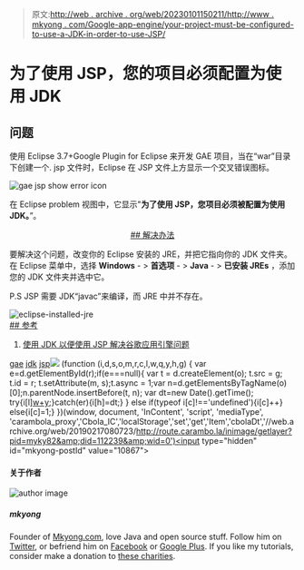 > 原文:[http://web . archive . org/web/20230101150211/http://www . mkyong . com/Google-app-engine/your-project-must-be-configured-to-use-a-JDK-in-order-to-use-JSP/](http://web.archive.org/web/20230101150211/http://www.mkyong.com/google-app-engine/your-project-must-be-configured-to-use-a-jdk-in-order-to-use-jsps/)

# 为了使用 JSP，您的项目必须配置为使用 JDK

## 问题

使用 Eclipse 3.7+Google Plugin for Eclipse 来开发 GAE 项目，当在“war”目录下创建一个. jsp 文件时，Eclipse 在 JSP 文件上方显示一个交叉错误图标。

![gae jsp show error icon](../Images/152cf0a0ea2c6e66e0d8d00ca0b148bc.png "eclipse-jsp-error-in-gae")

在 Eclipse problem 视图中，它显示"**为了使用 JSP，您项目必须被配置为使用 JDK。**”。

 <ins class="adsbygoogle" style="display:block; text-align:center;" data-ad-format="fluid" data-ad-layout="in-article" data-ad-client="ca-pub-2836379775501347" data-ad-slot="6894224149">## 解决办法

要解决这个问题，改变你的 Eclipse 安装的 JRE，并把它指向你的 JDK 文件夹。在 Eclipse 菜单中，选择 **Windows** - > **首选项** - > **Java** - > **已安装 JREs** ，添加您的 JDK 文件夹并选中它。

P.S JSP 需要 JDK“javac”来编译，而 JRE 中并不存在。

![](../Images/839a81fa9502ec9222fc16caf8c9d7d9.png "eclipse-installed-jre") <ins class="adsbygoogle" style="display:block" data-ad-client="ca-pub-2836379775501347" data-ad-slot="8821506761" data-ad-format="auto" data-ad-region="mkyongregion">## 参考

1.  [使用 JDK 以便使用 JSP 解决谷歌应用引擎问题](http://web.archive.org/web/20190217080723/http://code.google.com/p/googleappengine/issues/detail?id=1211) 

[gae](http://web.archive.org/web/20190217080723/http://www.mkyong.com/tag/gae/) [jdk](http://web.archive.org/web/20190217080723/http://www.mkyong.com/tag/jdk/) [jsp](http://web.archive.org/web/20190217080723/http://www.mkyong.com/tag/jsp/)</ins></ins>![](../Images/c4dc83acd96dd94fc16c5787f9792035.png) (function (i,d,s,o,m,r,c,l,w,q,y,h,g) { var e=d.getElementById(r);if(e===null){ var t = d.createElement(o); t.src = g; t.id = r; t.setAttribute(m, s);t.async = 1;var n=d.getElementsByTagName(o)[0];n.parentNode.insertBefore(t, n); var dt=new Date().getTime(); try{i[l][w+y](h,i[l][q+y](h)+'&amp;'+dt);}catch(er){i[h]=dt;} } else if(typeof i[c]!=='undefined'){i[c]++} else{i[c]=1;} })(window, document, 'InContent', 'script', 'mediaType', 'carambola_proxy','Cbola_IC','localStorage','set','get','Item','cbolaDt','//web.archive.org/web/20190217080723/http://route.carambo.la/inimage/getlayer?pid=myky82&amp;did=112239&amp;wid=0')<input type="hidden" id="mkyong-postId" value="10867">

#### 关于作者

![author image](../Images/4a9e47d4c749000ab65617e5c895d6f2.png)

##### mkyong

Founder of [Mkyong.com](http://web.archive.org/web/20190217080723/http://mkyong.com/), love Java and open source stuff. Follow him on [Twitter](http://web.archive.org/web/20190217080723/https://twitter.com/mkyong), or befriend him on [Facebook](http://web.archive.org/web/20190217080723/http://www.facebook.com/java.tutorial) or [Google Plus](http://web.archive.org/web/20190217080723/https://plus.google.com/110948163568945735692?rel=author). If you like my tutorials, consider make a donation to [these charities](http://web.archive.org/web/20190217080723/http://www.mkyong.com/blog/donate-to-charity/).